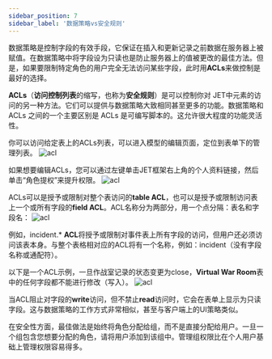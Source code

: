 ```yaml
---
sidebar_position: 7
sidebar_label: '数据策略vs安全规则'
---
```

数据策略是控制字段的有效手段，它保证在插入和更新记录之前数据在服务器上被赋值。在数据策略中将字段设为只读也是防止服务器上的值被更改的最佳方法。但是，如果要限制特定角色的用户完全无法访问某些字段，此时用**ACLs**来做控制是最好的选择。

**ACLs**（**访问控制列表**的缩写，也称为**安全规则**）是可以控制你对 JET中元素的访问的另一种方法。它们可以提供与数据策略大致相同甚至更多的功能。数据策略和 ACLs 之间的一个主要区别是 ACLs 是可编写脚本的。这允许很大程度的功能灵活性。

你可以访问给定表上的ACLs列表，可以进入模型的编辑页面，定位到表单下的管理列表。
![acl](/img/ui-data-policies/data-policies-vs-acls/20220513160223.jpg)

如果想要编辑ACLs，您可以通过左键单击JET框架右上角的个人资料链接，然后单击“角色提权”来提升权限。
![acl](/img/ui-data-policies/data-policies-vs-acls/20220513160440.jpg)

ACLs可以是授予或限制对整个表访问的**table ACL**，也可以是授予或限制访问表上一个或所有字段的**field ACL**。ACL名称分为两部分，用一个点分隔：表名和字段名：
![acl](/img/ui-data-policies/data-policies-vs-acls/20220513160744.jpg)

例如，incident.* **ACL**将授予或限制对事件表上所有字段的访问，但用户还必须访问该表本身。与整个表格相对应的ACL将有一个名称，例如：incident（没有字段名称或通配符）。

以下是一个ACL示例，一旦作战室记录的状态变更为close，**Virtual War Room**表中的任何字段都不能进行修改（写入）。
![acl](/img/ui-data-policies/data-policies-vs-acls/20220513161414.jpg)

当ACL阻止对字段的**write**访问，但不禁止**read**访问时，它会在表单上显示为只读字段。这与数据策略的工作方式非常相似，甚至与客户端上的UI策略类似。

在安全性方面，最佳做法是始终将角色分配给组，而不是直接分配给用户。一旦一个组包含您想要分配的角色，请将用户添加到该组中。管理组权限比在个人用户基础上管理权限容易得多。